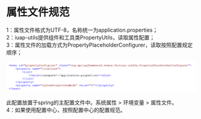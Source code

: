 # 属性文件规范

1：属性文件格式为UTF-8，名称统一为application.properties；  
2：iuap-utils提供组件和工具类PropertyUtils，读取属性配置；  
3：属性文件的加载方式为PropertyPlaceholderConfigurer，读取按照配置规定顺序；

![](images/kaifaguifan-2.png)

此配置放置于spring的主配置文件中。系统属性 > 环境变量 > 属性文件。  
4：如果使用配置中心，按照配置中心的配置规范。
